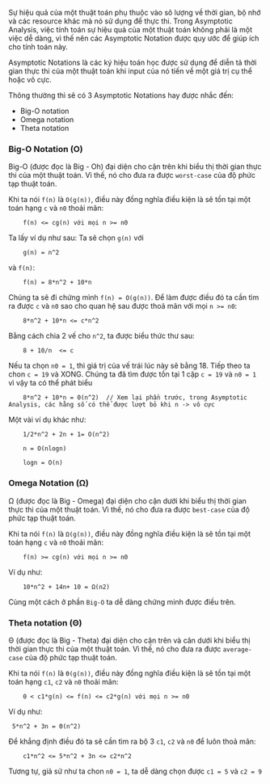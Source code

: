 Sự hiệu quả của một thuật toán phụ thuộc vào sô lượng về thời gian, bộ nhớ và các resource khác mà nó sử dụng để thực thi. Trong Asymptotic Analysis, việc tính toán sự hiệu quả của một thuật toán không phải là một việc dễ dàng, vì thế nên các Asymptotic Notation được quy ước để giúp ích cho tính toán này.

Asymptotic Notations là các ký hiệu toán học được sử dụng để diễn tả thời gian thực thi của một thuật toán khi input của nó tiến về một giá trị cụ thể hoặc vô cực.

Thông thường thì sẽ có 3 Asymptotic Notations hay được nhắc đến:

- Big-O notation
- Omega notation
- Theta notation

### Big-O Notation (O)

Big-O (được đọc là Big - Oh) đại diện cho cận trên khi biểu thị thời gian thực thi của một thuật toán. Vì thế, nó cho đưa ra được `worst-case` của độ phức tạp thuật toán.

Khi ta nói `f(n)` là `O(g(n))`, điều này đồng nghĩa điều kiện là sẽ tồn tại một toán hạng `c` và `n0` thoải mãn:

```
	f(n) <= cg(n) với mọi n >= n0
```

Ta lấy ví dụ như sau: Ta sẽ chọn `g(n)` với

```
	g(n) = n^2
```

và `f(n)`:

```
	f(n) = 8*n^2 + 10*n
```

Chúng ta sẽ đi chứng mình `f(n) = O(g(n))`. Để làm được điều đó ta cần tìm ra được `c` và `n0` sao cho quan hệ sau được thoả mãn với mọi `n >= n0`:

```
	8*n^2 + 10*n <= c*n^2
```

Bằng cách chia 2 vế cho `n^2`, ta được biểu thức thư sau:

```
	8 + 10/n  <= c
```

Nếu ta chọn `n0 = 1`, thì giá trị của vế trái lúc này sẽ bằng 18. Tiếp theo ta chon `c = 19` và XONG. Chúng ta đã tìm được tồn tại 1 cặp `c = 19` và `n0 = 1` vì vậy ta có thể phát biểu

```
	8*n^2 + 10*n = 0(n^2)  // Xem lại phần trước, trong Asymptotic Analysis, các hằng số có thể được lượt bỏ khi n -> vô cực
```

Một vài ví dụ khác như:

```
	1/2*n^2 + 2n + 1= O(n^2)

	n = O(nlogn)

	logn = O(n)
```

### Omega Notation (Ω)

Ω (được đọc là Big - Omega) đại diện cho cận dưới khi biểu thị thời gian thực thi của một thuật toán. Vì thế, nó cho đưa ra được `best-case` của độ phức tạp thuật toán.

Khi ta nói `f(n)` là `Ω(g(n))`, điều này đồng nghĩa điều kiện là sẽ tồn tại một toán hạng `c` và `n0` thoải mãn:

```
	f(n) >= cg(n) với mọi n >= n0
```

Ví dụ như:

```
	10*n^2 + 14n+ 10 = Ω(n2)
```

Cùng một cách ở phần `Big-O` ta dễ dàng chứng minh được điều trên.

### Theta notation (Θ)

Θ (được đọc là Big - Theta) đại diện cho cận trên và cân dưới khi biểu thị thời gian thực thi của một thuật toán. Vì thế, nó cho đưa ra được `average-case` của độ phức tạp thuật toán.

Khi ta nói `f(n)` là `Θ(g(n))`, điều này đồng nghĩa điều kiện là sẽ tồn tại một toán hạng `c1`, `c2` và `n0` thoải mãn:

```
	0 < c1*g(n) <= f(n) <= c2*g(n) với mọi n >= n0
```

Ví dụ như:
```
 5*n^2 + 3n = Θ(n^2)
```

Để khẳng định điều đó ta sẽ cần tìm ra bộ 3 `c1`, `c2` và `n0` để luôn thoả mãn:

```
	c1*n^2 <= 5*n^2 + 3n <= c2*n^2
```

Tương tự, giả sử như ta chon `n0 = 1`, ta dễ dàng chọn được `c1 = 5` và `c2 = 9`